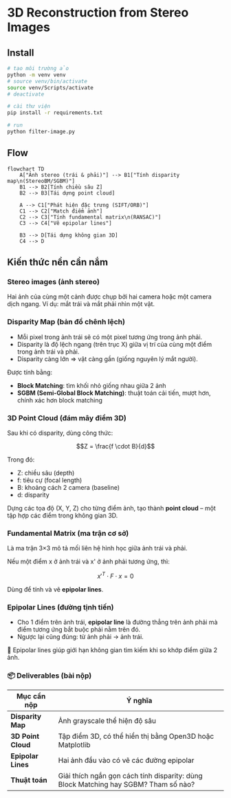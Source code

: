 # 3D Reconstruction from Stereo Images

## Install

```sh
# tạo môi trường ảo
python -m venv venv
# source venv/bin/activate
source venv/Scripts/activate
# deactivate

# cài thư viện
pip install -r requirements.txt

# run
python filter-image.py
```

## Flow

```mermaid
flowchart TD
    A["Ảnh stereo (trái & phải)"] --> B1["Tính disparity map\n(StereoBM/SGBM)"]
    B1 --> B2[Tính chiều sâu Z]
    B2 --> B3[Tái dựng point cloud]

    A --> C1["Phát hiện đặc trưng (SIFT/ORB)"]
    C1 --> C2["Match điểm ảnh"]
    C2 --> C3["Tính fundamental matrix\n(RANSAC)"]
    C3 --> C4["Vẽ epipolar lines"]

    B3 --> D[Tái dựng không gian 3D]
    C4 --> D
```

## Kiến thức nền cần nắm

### Stereo images (ảnh stereo)

Hai ảnh của cùng một cảnh được chụp bởi hai camera hoặc một camera dịch ngang. Ví dụ: mắt trái và mắt phải nhìn một vật.

### Disparity Map (bản đồ chênh lệch)

- Mỗi pixel trong ảnh trái sẽ có một pixel tương ứng trong ảnh phải.
- Disparity là độ lệch ngang (trên trục X) giữa vị trí của cùng một điểm trong ảnh trái và phải.
- Disparity càng lớn ⇒ vật càng gần (giống nguyên lý mắt người).

Được tính bằng:
- **Block Matching**: tìm khối nhỏ giống nhau giữa 2 ảnh
- **SGBM (Semi-Global Block Matching)**: thuật toán cải tiến, mượt hơn, chính xác hơn block matching

### 3D Point Cloud (đám mây điểm 3D)

Sau khi có disparity, dùng công thức:

```math
Z = \frac{f \cdot B}{d}
```

Trong đó:
- Z: chiều sâu (depth)
- f: tiêu cự (focal length)
- B: khoảng cách 2 camera (baseline)
- d: disparity

Dựng các tọa độ (X, Y, Z) cho từng điểm ảnh, tạo thành **point cloud** – một tập hợp các điểm trong không gian 3D.

### Fundamental Matrix (ma trận cơ sở)

Là ma trận 3×3 mô tả mối liên hệ hình học giữa ảnh trái và phải.

Nếu một điểm x ở ảnh trái và x' ở ảnh phải tương ứng, thì:
```math
x'^T \cdot F \cdot x = 0
```

Dùng để tính và vẽ **epipolar lines**.

### Epipolar Lines (đường tịnh tiến)

- Cho 1 điểm trên ảnh trái, **epipolar line** là đường thẳng trên ảnh phải mà điểm tương ứng bắt buộc phải nằm trên đó.
- Ngược lại cũng đúng: từ ảnh phải → ảnh trái.

📌 Epipolar lines giúp giới hạn không gian tìm kiếm khi so khớp điểm giữa 2 ảnh.

### 📦 Deliverables (bài nộp)

| Mục cần nộp        | Ý nghĩa                                                                             |
| ------------------ | ----------------------------------------------------------------------------------- |
| **Disparity Map**  | Ảnh grayscale thể hiện độ sâu                                                       |
| **3D Point Cloud** | Tập điểm 3D, có thể hiển thị bằng Open3D hoặc Matplotlib                            |
| **Epipolar Lines** | Hai ảnh đầu vào có vẽ các đường epipolar                                            |
| **Thuật toán**     | Giải thích ngắn gọn cách tính disparity: dùng Block Matching hay SGBM? Tham số nào? |
